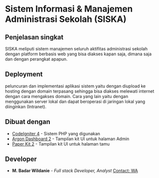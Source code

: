# Sistem Informasi & Manajemen Administrasi Sekolah (SISKA)

## Penjelasan singkat

SISKA meliputi sistem manajemen seluruh aktifitas administrasi sekolah dengan platform berbasis web yang bisa diakses kapan saja, dimana saja dan dengan perangkat apapun. 

## Deployment

peluncuran dan implementasi aplikasi sistem yaitu dengan diupload ke hosting dengan domain terpasang sehingga bisa diakses melewati internet dengan cara mengakses domain. Cara yang lain yaitu dengan menggunakan server lokal dan dapat beroperasi di jaringan lokal yang diinginkan (Intranet).

## Dibuat dengan 

* [CodeIgniter 4](https://github.com/codeigniter4/CodeIgniter4) - Sistem PHP yang digunakan
* [Argon Dashboard 2](https://www.creative-tim.com/product/argon-dashboard) - Tampilan kit UI untuk halaman Admin
* [Paper Kit 2](https://www.creative-tim.com/product/argon-dashboard) - Tampilan kit UI untuk halaman tamu

## Developer

* **M. Badar Wildanie** - *Full stack Developer, Analyst* [Contact: WA](http://wa.me/+6282228111059)